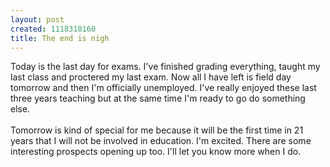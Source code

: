 ```yaml
--- 
layout: post
created: 1118318160
title: The end is nigh
---
```

Today is the last day for exams.  I've finished grading everything, taught my last class and proctered my last exam.  Now all I have left is field day tomorrow and then I'm officially unemployed.  I've really enjoyed these last three years teaching but at the same time I'm ready to go do something else. <br /><br />Tomorrow is kind of special for me because it will be the first time in 21 years that I will not be involved in education.  I'm excited.  There are some interesting prospects opening up too.  I'll let you know more when I do.
